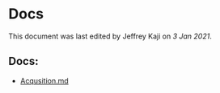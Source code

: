 # Docs
This document was last edited by Jeffrey Kaji on *3 Jan 2021*. <br/>

## Docs:

* [Acqusition.md](../Docs/Acquisition.md)